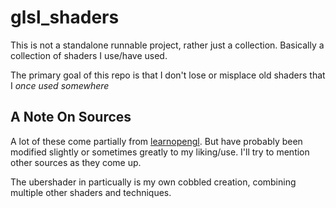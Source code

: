 # glsl_shaders

This is not a standalone runnable project, rather just a collection.  Basically a collection of shaders I use/have used.

The primary goal of this repo is that I don't lose or misplace old shaders that I *once used somewhere*

## A Note On Sources

A lot of these come partially from [learnopengl](https://learnopengl.com/). But have probably been modified slightly or sometimes greatly to my liking/use. I'll try to mention other sources as they come up.

The ubershader in particually is my own cobbled creation, combining multiple other shaders and techniques.
